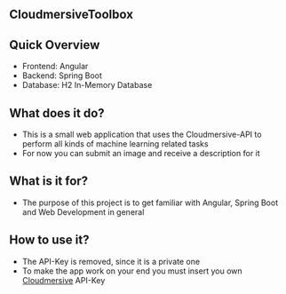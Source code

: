 ## CloudmersiveToolbox

## Quick Overview
- Frontend: Angular
- Backend: Spring Boot
- Database: H2 In-Memory Database

## What does it do?
- This is a small web application that uses the Cloudmersive-API to perform all kinds of machine learning related tasks
- For now you can submit an image and receive a description for it

## What is it for?
- The purpose of this project is to get familiar with Angular, Spring Boot and Web Development in general

## How to use it?
- The API-Key is removed, since it is a private one
- To make the app work on your end you must insert you own [Cloudmersive](https://cloudmersive.com/) API-Key
